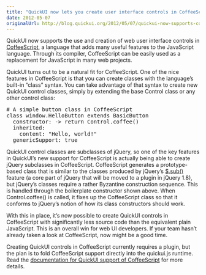 ```yaml
---
title: "QuickUI now lets you create user interface controls in CoffeeScript"
date: 2012-05-07
originalUrl: http://blog.quickui.org/2012/05/07/quickui-now-supports-coffeescript/
---
```


<p>
  QuickUI now supports the use and creation of web user interface controls in
  <a href="http://jashkenas.github.com/coffee-script">CoffeeScript</a>, a
  language that adds many useful features to the JavaScript language. Through
  its compiler, CoffeeScript can be easily used as a replacement for JavaScript
  in many web projects.
</p>
<p>
  QuickUI turns out to be a natural fit for CoffeeScript. One of the nice
  features in CoffeeScript is that you can create classes with the language’s
  built-in “class” syntax. You can take advantage of that syntax to create new
  QuickUI control classes, simply by extending the base Control class or any
  other control class:
</p>
<pre>
# A simple button class in CoffeeScript
class window.HelloButton extends BasicButton
  constructor: -&gt; return Control.coffee()
  inherited:
    content: "Hello, world!"
  genericSupport: true</pre
>
<p>
  QuickUI control classes are subclasses of jQuery, so one of the key features
  in QuickUI’s new support for CoffeeScript is actually being able to create
  jQuery subclasses in CoffeeScript. CoffeeScript generates a prototype-based
  class that is similar to the classes produced by jQuery’s
  <a href="http://api.jquery.com/jQuery.sub/">$.sub()</a> feature (a core part
  of jQuery that will be moved to a plugin in jQuery 1.8), but jQuery’s classes
  require a rather Byzantine construction sequence. This is handled through the
  boilerplate constructor shown above. When Control.coffee() is called, it fixes
  up the CoffeeScript class so that it conforms to jQuery’s notion of how its
  class constructors should work.
</p>
<p>
  With this in place, it’s now possible to create QuickUI controls in
  CoffeeScript with significantly less source code than the equivalent plain
  JavaScript. This is an overall win for web UI developers. If your team hasn’t
  already taken a look at CoffeeScript, now might be a good time.
</p>
<p>
  Creating QuickUI controls in CoffeeScript currently requires a plugin, but the
  plan is to fold CoffeeScript support directly into the quickui.js runtime.
  Read the
  <a href="https://quickui.org/docs/CoffeeScript.html"
    >documentation for QuickUI support of CoffeeScript</a
  >
  for more details.
</p>
